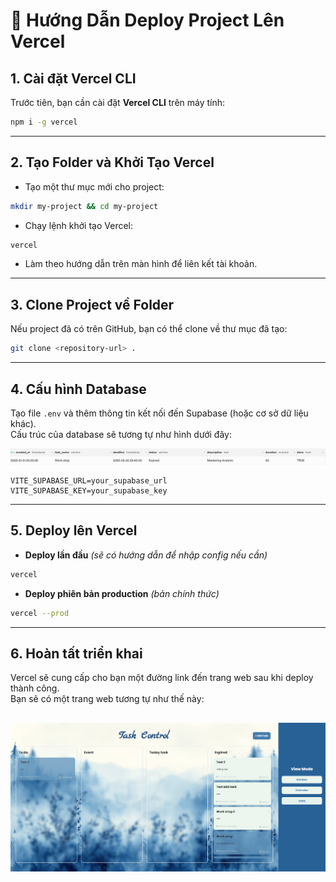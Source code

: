 # 🚀 Hướng Dẫn Deploy Project Lên Vercel  

## 1. Cài đặt Vercel CLI  
Trước tiên, bạn cần cài đặt **Vercel CLI** trên máy tính:  
```sh
npm i -g vercel
```

---

## 2. Tạo Folder và Khởi Tạo Vercel  
- Tạo một thư mục mới cho project:  
```sh
mkdir my-project && cd my-project
```
- Chạy lệnh khởi tạo Vercel:  
```sh
vercel
```
- Làm theo hướng dẫn trên màn hình để liên kết tài khoản.

---

## 3. Clone Project về Folder  
Nếu project đã có trên GitHub, bạn có thể clone về thư mục đã tạo:  
```sh
git clone <repository-url> .
```

---

## 4. Cấu hình Database  
Tạo file `.env` và thêm thông tin kết nối đến Supabase (hoặc cơ sở dữ liệu khác).  
Cấu trúc của database sẽ tương tự như hình dưới đây:  

![Cấu trúc Database](/background/database.png)  

```env
VITE_SUPABASE_URL=your_supabase_url
VITE_SUPABASE_KEY=your_supabase_key
```

---

## 5. Deploy lên Vercel  
- **Deploy lần đầu** *(sẽ có hướng dẫn để nhập config nếu cần)*  
```sh
vercel
```
- **Deploy phiên bản production** *(bản chính thức)*  
```sh
vercel --prod
```

---
## 6. Hoàn tất triển khai  
Vercel sẽ cung cấp cho bạn một đường link đến trang web sau khi deploy thành công.  
Bạn sẽ có một trang web tương tự như thế này:  

![Trang web đã triển khai](/background/image.png)
---
